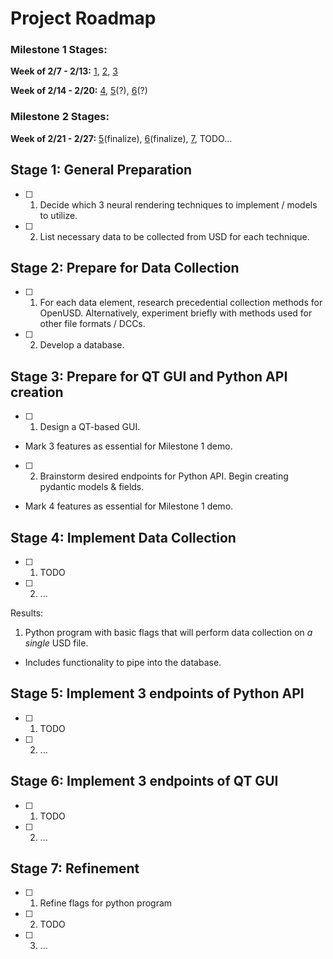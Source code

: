 # Project Roadmap

### Milestone 1 Stages:

**Week of 2/7 - 2/13:** 
[1](#stage-1-general-preparation),
[2](#stage-2-prepare-for-data-collection),
[3](#stage-3-prepare-for-qt-gui-and-python-api-creation)

**Week of 2/14 - 2/20:** 
[4](#stage-4-implement-data-collection), 
[5](#stage-5-implement-3-endpoints-of-python-api)(?), 
[6](#stage-6-implement-3-endpoints-of-qt-gui)(?)

### Milestone 2 Stages:
**Week of 2/21 - 2/27:** 
[5](#stage-5-implement-3-endpoints-of-python-api)(finalize), 
[6](#stage-6-implement-3-endpoints-of-qt-gui)(finalize), 
[7](#stage-7-refinement), 
TODO...

## Stage 1: General Preparation

- [ ] 1. Decide which 3 neural rendering techniques to implement / models to utilize.

- [ ] 2. List necessary data to be collected from USD for each technique.

## Stage 2: Prepare for Data Collection

- [ ] 1. For each data element, research precedential collection methods for OpenUSD. Alternatively, experiment briefly with methods used for other file formats / DCCs.
- [ ] 2. Develop a database.

## Stage 3: Prepare for QT GUI and Python API creation

- [ ] 1. Design a QT-based GUI.
- Mark 3 features as essential for Milestone 1 demo.
- [ ] 2. Brainstorm desired endpoints for Python API. Begin creating pydantic models & fields.
- Mark 4 features as essential for Milestone 1 demo.

## Stage 4: Implement Data Collection

- [ ] 1. TODO
- [ ] 2. ...
   
Results:
1. Python program with basic flags that will perform data collection on *a single* USD file.
- Includes functionality to pipe into the database.

## Stage 5: Implement 3 endpoints of Python API

- [ ] 1. TODO
- [ ] 2. ...

## Stage 6: Implement 3 endpoints of QT GUI

- [ ] 1. TODO
- [ ] 2. ...

## Stage 7: Refinement

- [ ] 1. Refine flags for python program
- [ ] 2. TODO
- [ ] 3. ...